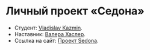 # Личный проект «Седона»

- Студент: [Vladislav Kazmin](https://up.htmlacademy.ru/htmlcss-individual/2/user/1779445).
- Наставник: [Валера Хаслер](https://htmlacademy.ru/profile/id224163).
- Ссылка на сайт: [Проект Sedona](https://spikejnr.github.io/1779445-sedona-project/).
